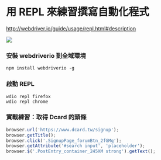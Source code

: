 # 用 REPL 來練習撰寫自動化程式

<http://webdriver.io/guide/usage/repl.html#description>

![](http://webdriver.io/images/repl.gif)

### 安裝 webdriverio 到全域環境

```
npm install webdriverio -g
```

### 啟動 REPL

```
wdio repl firefox
wdio repl chrome
```

### 實戰練習：取得 Dcard 的頭條

```js
browser.url('https://www.dcard.tw/signup');
browser.getTitle();
browser.click('.SignupPage_forumBtn_2fGMq');
browser.getAttribute('#search input', 'placeholder');
browser.$('.PostEntry_container_245XM strong').getText();
```

<!--
browser.$$('.PostEntry_container_245XM strong').forEach(function(item){ console.log(item.getText()); });
-->